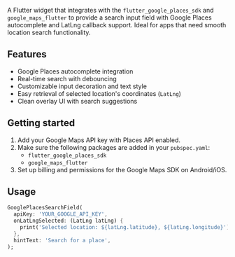 <!--
This README describes the package. If you publish this package to pub.dev,
this README's contents appear on the landing page for your package.

For information about how to write a good package README, see the guide for
[writing package pages](https://dart.dev/tools/pub/writing-package-pages).

For general information about developing packages, see the Dart guide for
[creating packages](https://dart.dev/guides/libraries/create-packages)
and the Flutter guide for
[developing packages and plugins](https://flutter.dev/to/develop-packages).
-->

A Flutter widget that integrates with the `flutter_google_places_sdk` and `google_maps_flutter` to provide a search input field with Google Places autocomplete and LatLng callback support. Ideal for apps that need smooth location search functionality.

## Features

- Google Places autocomplete integration
- Real-time search with debouncing
- Customizable input decoration and text style
- Easy retrieval of selected location's coordinates (`LatLng`)
- Clean overlay UI with search suggestions

## Getting started

1. Add your Google Maps API key with Places API enabled.
2. Make sure the following packages are added in your `pubspec.yaml`:
   - `flutter_google_places_sdk`
   - `google_maps_flutter`
3. Set up billing and permissions for the Google Maps SDK on Android/iOS.

## Usage

```dart
GooglePlacesSearchField(
  apiKey: 'YOUR_GOOGLE_API_KEY',
  onLatLngSelected: (LatLng latLng) {
    print('Selected location: ${latLng.latitude}, ${latLng.longitude}');
  },
  hintText: 'Search for a place',
);

